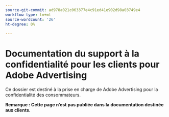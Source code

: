 ```yaml
---
source-git-commit: ad978a021c063377e4c91ed41e902d98a03749e4
workflow-type: tm+mt
source-wordcount: '26'
ht-degree: 0%

---
```

# Documentation du support à la confidentialité pour les clients pour Adobe Advertising

Ce dossier est destiné à la prise en charge de Adobe Advertising pour la confidentialité des consommateurs.

**Remarque : Cette page n’est pas publiée dans la documentation destinée aux clients.**
